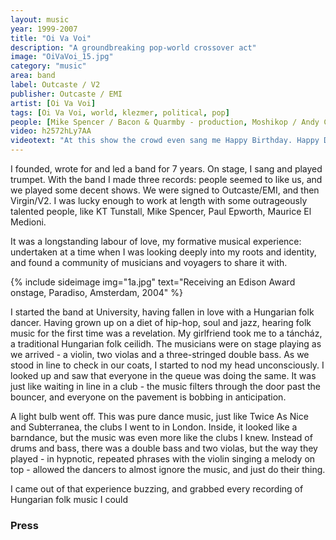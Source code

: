 ```yaml
---
layout: music
year: 1999-2007
title: "Oi Va Voi"
description: "A groundbreaking pop-world crossover act"
image: "OiVaVoi_15.jpg"
category: "music"
area: band
label: Outcaste / V2
publisher: Outcaste / EMI
artist: [Oi Va Voi]
tags: [Oi Va Voi, world, klezmer, political, pop]
people: [Mike Spencer / Bacon & Quarmby - production, Moshikop / Andy Coules - sound/mixing, Nik Ammar - guitar, Josh Breslaw - drums, Steve Levi - clarinet, Leo Bryant - bass, Sophie Solomon / Anna Phoebe - violin, KT Tunstall / Alice McLaughlin / Bridgette Amofah - vocals]
video: h2572hLy7AA
videotext: "At this show the crowd even sang me Happy Birthday. Happy Days."
---
```


<span class="newthought">I founded, </span>wrote for and led a band for 7 years. On stage, I sang and played trumpet. With the band I made three records: people seemed to like us, and we played some decent shows. We were signed to Outcaste/EMI, and then Virgin/V2. I was lucky enough to work at length with some outrageously talented people, like KT Tunstall, Mike Spencer, Paul Epworth, Maurice El Medioni.

It was a longstanding labour of love, my formative musical experience: undertaken at a time when I was looking deeply into my roots and identity, and found a community of musicians and voyagers to share it with.

{% include sideimage img="1a.jpg" text="Receiving an Edison Award onstage, Paradiso, Amsterdam, 2004" %}

I started the band at University, having fallen in love with a Hungarian folk dancer. Having grown up on a diet of hip-hop, soul and jazz, hearing folk music for the first time was a revelation. My girlfriend took me to a táncház, a traditional Hungarian folk ceilidh. The musicians were on stage playing as we arrived - a violin, two violas and a three-stringed double bass. As we stood in line to check in our coats, I started to nod my head unconsciously. I looked up and saw that everyone in the queue was doing the same. It was just like waiting in line in a club - the music filters through the door past the bouncer, and everyone on the pavement is bobbing in anticipation.

A light bulb went off. This was pure dance music, just like Twice As Nice and Subterranea, the clubs I went to in London. Inside, it looked like a barndance, but the music was even more like the clubs I knew. Instead of drums and bass, there was a double bass and two violas, but the way they played - in hypnotic, repeated phrases with the violin singing a melody on top - allowed the dancers to almost ignore the music, and just do their thing.

I came out of that experience buzzing, and grabbed every recording of Hungarian folk music I could

<!-- soundcloud: 158696711 -->

<h3>Press</h3>

<blockquote>
	<p></p> 

<footer></footer>
</blockquote>

<blockquote>
	<p></p> 

<footer></footer>
</blockquote>
     